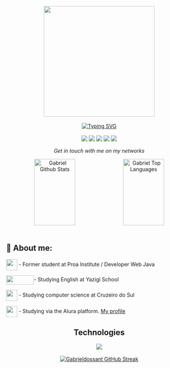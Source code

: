 <div align="center">
    <img width="300px" height="300px" src="https://user-images.githubusercontent.com/80858391/210861702-0873327f-f985-4718-b8ef-f4d017b872da.jpeg">
</div>

<br>
<div align="center">
   <a href="https://git.io/typing-svg"><img src="https://readme-typing-svg.demolab.com?font=Russo+One&size=35&pause=1000&color=102DF7&center=true&vCenter=true&width=900&lines=Hello+Everybody!;Computer+Science+student;Nice+to+meet+you..." alt="Typing SVG" /></a>
</div><br>

<div align="center">
    <a href="mailto:gabrieldosantossilva17@gmail.com" target="_blank"><img src="https://img.shields.io/badge/Gmail-1C1C1C?style=for-the-badge&logo=gmail&logoColor=102DF7"></a>
    <a href="https://www.facebook.com/profile.php?id=100006772567066"><img src="https://img.shields.io/badge/Facebook-1C1C1C?style=for-the-badge&logo=facebook&logoColor=102DF7"></a>
    <a href="https://www.instagram.com/gabri6l_/"><img src="https://img.shields.io/badge/Instagram-1C1C1C?style=for-the-badge&logo=instagram&logoColor=102DF7"></a>
    <a href="https://twitter.com/gabigou_666"><img src="https://img.shields.io/badge/Twitter-1C1C1C?style=for-the-badge&logo=twitter&logoColor=102DF7"></a>
    <a href="https://www.linkedin.com/in/gabriel-dos--santos/"><img src="https://img.shields.io/badge/LinkedIn-1C1C1C?style=for-the-badge&logo=linkedin&logoColor=102DF7"></a>
    <p><i>Get in touch with me on my networks</i></p>
</div>

<div align="center">
    <a href="https://github.com/gabrieldossant/gabrieldossant.git"><img alt="Gabriel Github Stats" height="180em" width="47%" src="https://github-readme-stats.vercel.app/api?username=gabrieldossant&show_icons=true&count_private=true&title_color=102DF7FF&hide_border=true&bg_color=0D1117" /></a>
    <a href="https://github.com/gabrieldosssant/gabrieldossant.git"><img alt="Gabriel Top Languages" height="180em" width="47%" src="https://github-readme-stats.vercel.app/api/top-langs/?username=gabrieldossant&langs_count=8&count_private=true&layout=compact&title_color=102DF7FF&hide_border=true&bg_color=0D1117" /></a>
    <br/>
</div> 

<br>

<h2>🤠 About me: </h2>
<div align-items="left">
    <p><img align="center" width="30px" height="30px" src="https://user-images.githubusercontent.com/80858391/211164909-016d5970-e086-496f-8ae3-bdee5dc8d213.png"> - Former student at Proa Institute / Developer Web Java</p>
    <p><img align="center" width="75px" height="25px" src="https://user-images.githubusercontent.com/80858391/211165648-4113e9f7-8b99-4e24-9c5f-b3d2f80fe7d5.png">- Studying English at Yazigi School</p>  
    <p><img align="center" width="30px" height="30px" src="https://user-images.githubusercontent.com/80858391/211166786-52a42558-6dc3-4cc5-a163-3db5bb65d903.png"> - Studying computer science at Cruzeiro do Sul</p>
    <p><img align="center" width="30px" height="30px" src="https://user-images.githubusercontent.com/80858391/211166596-7ef5b07b-29a2-4836-b8ea-9779aaca947c.jpg"> - Studying via the Alura platform. <a href="https://cursos.alura.com.br/user/gabrieldossantossilva69">My profile</a></p> 
</div>


<h2 align="center">Technologies</h2>
<div align="center">
    <img src="https://skillicons.dev/icons?i=html,css,js,nodejs,py,php,java,git,github">
</div>  

<br>
<div align="center">
    <a href="https://git.io/streak-stats">
    <img alt="Gabrieldossant GitHub Streak" src="https://streak-stats.demolab.com?user=gabrieldossant&theme=neon-dark" /></a>
</div>

